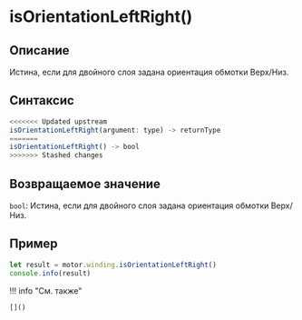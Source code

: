 # isOrientationLeftRight()

## Описание
Истина, если для двойного слоя задана ориентация обмотки Верх/Низ.

## Синтаксис
```javascript
<<<<<<< Updated upstream
isOrientationLeftRight(argument: type) -> returnType
=======
isOrientationLeftRight() -> bool
>>>>>>> Stashed changes
```

## Возвращаемое значение
`bool`: Истина, если для двойного слоя задана ориентация обмотки Верх/Низ.

## Пример
```javascript linenums="1"
let result = motor.winding.isOrientationLeftRight()
console.info(result)
```

!!! info "См. также"

    []()

